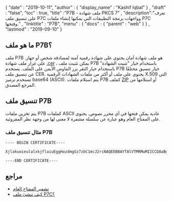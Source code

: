 {
  "date" : "2019-10-11",
  "author" : {
    "display_name" : "Kashif Iqbal"
} ,
  "draft" : "false",
  "toc" : true,
  "title" :"P7B - ملف شهادة PKCS 7" ,
  "description":"تعرف على تنسيق ملف P7C وواجهات برمجة التطبيقات التي يمكنها إنشاء ملفات P7C وفتحها." ,
  "linktitle" : "P7B",
  "menu" : {
    "docs" : {
      "parent" : "web"
}
} ,
  "lastmod" : "2019-09-10"
}

## ما هو ملف P7B؟

ملف P7B هو ملف شهادة أمان يحتوي على شهادة رقمية آمنة لمصادقة شخص أو جهاز. على غرار ملف شهادة [.cer](/ar/web/cer/) ، يمكن تثبيت ملف P7B باستخدام خيار "تثبيت الشهادة" باستخدام خيار النقر بزر الماوس الأيمن على الملف. يستخدم P7B خيار تنسيق مختلفًا عن تنسيق ملف CER. يحتوي على ملف أو أكثر من ملفات الشهادات الرقمية X.509 التي تستخدم ترميز base64 (ASCII). يتم استلام ملفات P7B كملف [ZIP](/ar/compression/zip/) أو استلامها من المرجع المصدق.

## تنسيق ملف P7B

يتم تخزين ملفات P7B كملفات ASCII عادية يمكن فتحها في أي محرر نصوص. يحتوي على المفتاح العام وهو عبارة عن سلسلة مشفرة لا معنى لها من وجهة نظر المقروئية.

### مثال تنسيق ملف P7B

```
---- BEGIN CERTIFICATE----

XjlakuoieulalxkjflaiuEggHozdmgGz7zbC1mcJ2rcNAQEEBBAYTAlVTMRMwMIICCDAaBgyAEFKaEECAQUQAwgY8xCzAJBgNVNAQEEBQAwgY8xCzAkiG9w0BBQMwDQkqhkiG9lVTMRMwMIICCDAaBgkqhkiG9w0BBQMwDQQIIfYwDQYJKoZIhvcMIICUDCCAdoCBDaM1tIIfYyAEFKaEECAQUEggHozdmgGz7wgY8xCzAJBgNVBAYTAlVTMRMwMIICCYwDQYJKoZIhvcNAQEEBQAwgY8xCzAJBgNVBAYTAlVTMRMwMIICCDAaBgkqhkiG9w0BBQMwDQQIIfYQDAaBgkqhkiG9w0BBQMwDQQIIfYyAEFKaEECAQUEggHozdmgGz7zbC1mcJ2rcNAQEEBQAwgY8xCzAJBgNVBAYTAlVTMR

----END CERTIFICATE----
```

## مراجع ##

* [تشفير المفتاح العام](https://en.wikipedia.org/wiki/Public-key_cryptography)
* [كيف تنشئ ملف P7C؟](https://www.ibm.com/support/pages/how-create-pkcs7-p7b-p7c-certificate-your-trading-partner)

